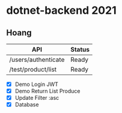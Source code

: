 # dotnet-backend 2021
## Hoang 

| API | Status |
| ----------- | ----------- |
| /users/authenticate | Ready |
| /test/product/list | Ready | 

- [x] Demo Login JWT
- [x] Demo Return List Produce
- [x] Update Filter :asc
- [x] Database
